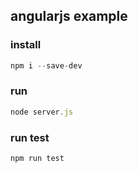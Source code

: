 ## angularjs example

### install
```javascript
npm i --save-dev
```

### run
```javascript
node server.js
```

### run test
```javascript
npm run test
```

